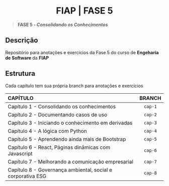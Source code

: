 <h1 align=center>FIAP | FASE 5</h1>

>**FASE 5 - *Consolidando os Conhecimentos***

## Descrição

Repositório para anotações e exercícios da Fase 5 do curso de **Engeharia de Software** da **FIAP**

## Estrutura

Cada capítulo tem sua própria branch para anotações e exercícios

| CAPÍTULO | BRANCH |
| :--- | :---: |
| Capítulo 1 - Consolidando os conhecimentos | `cap-1` |
| Capítulo 2 - Documentando casos de uso | `cap-2` |
| Capítulo 3 - Iniciando o conhecimento em derivadas | `cap-3` |
| Capítulo 4 - A lógica com Python | `cap-4` |
| Capítulo 5 - Aprendendo ainda mais de Bootstrap | `cap-5` |
| Capítulo 6 - React, Páginas dinâmicas com Javascript | `cap-6` |
| Capítulo 7 - Melhorando a comunicação empresarial | `cap-7` |
| Capítulo 8 - Governança ambiental, social e corporativa ESG | `cap-8` |
